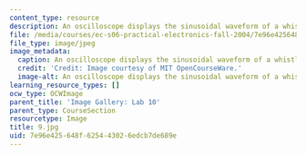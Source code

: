 ```yaml
---
content_type: resource
description: An oscilloscope displays the sinusoidal waveform of a whistling sound.
file: /media/courses/ec-s06-practical-electronics-fall-2004/7e96e425648f625443026edcb7de689e_9.jpg
file_type: image/jpeg
image_metadata:
  caption: An oscilloscope displays the sinusoidal waveform of a whistling sound.
  credit: 'Credit: Image courtesy of MIT OpenCourseWare.'
  image-alt: An oscilloscope displays the sinusoidal waveform of a whistling sound.
learning_resource_types: []
ocw_type: OCWImage
parent_title: 'Image Gallery: Lab 10'
parent_type: CourseSection
resourcetype: Image
title: 9.jpg
uid: 7e96e425-648f-6254-4302-6edcb7de689e
---
```

